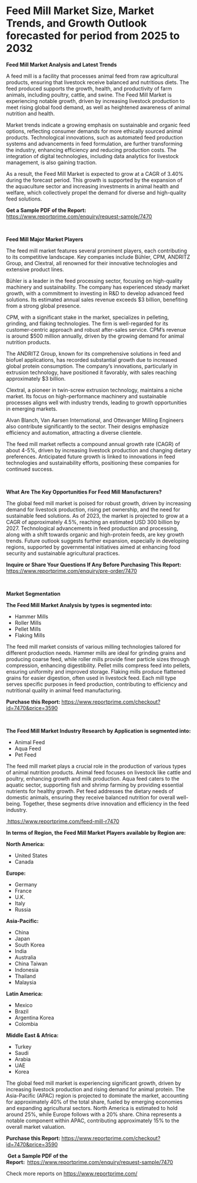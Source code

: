 <p><h1>Feed Mill Market Size, Market Trends, and Growth Outlook forecasted for period from 2025 to 2032</h1></p><p><strong>Feed Mill Market Analysis and Latest Trends</strong></p>
<p><p>A feed mill is a facility that processes animal feed from raw agricultural products, ensuring that livestock receive balanced and nutritious diets. The feed produced supports the growth, health, and productivity of farm animals, including poultry, cattle, and swine. The Feed Mill Market is experiencing notable growth, driven by increasing livestock production to meet rising global food demand, as well as heightened awareness of animal nutrition and health.</p><p>Market trends indicate a growing emphasis on sustainable and organic feed options, reflecting consumer demands for more ethically sourced animal products. Technological innovations, such as automated feed production systems and advancements in feed formulation, are further transforming the industry, enhancing efficiency and reducing production costs. The integration of digital technologies, including data analytics for livestock management, is also gaining traction.</p><p>As a result, the Feed Mill Market is expected to grow at a CAGR of 3.40% during the forecast period. This growth is supported by the expansion of the aquaculture sector and increasing investments in animal health and welfare, which collectively propel the demand for diverse and high-quality feed solutions.</p></p>
<p><strong>Get a Sample PDF of the Report:&nbsp;</strong> <a href="https://www.reportprime.com/enquiry/request-sample/7470?utm_campaign=3553&utm_medium=2&utm_source=Github&utm_content=ia&utm_term=19032025&utm_id=feed-mill">https://www.reportprime.com/enquiry/request-sample/7470</a></p>
<p>&nbsp;</p>
<p><strong>Feed Mill Major Market Players</strong></p>
<p><p>The feed mill market features several prominent players, each contributing to its competitive landscape. Key companies include Bühler, CPM, ANDRITZ Group, and Clextral, all renowned for their innovative technologies and extensive product lines.</p><p>Bühler is a leader in the feed processing sector, focusing on high-quality machinery and sustainability. The company has experienced steady market growth, with a commitment to investing in R&D to develop advanced feed solutions. Its estimated annual sales revenue exceeds $3 billion, benefiting from a strong global presence.</p><p>CPM, with a significant stake in the market, specializes in pelleting, grinding, and flaking technologies. The firm is well-regarded for its customer-centric approach and robust after-sales service. CPM’s revenue is around $500 million annually, driven by the growing demand for animal nutrition products.</p><p>The ANDRITZ Group, known for its comprehensive solutions in feed and biofuel applications, has recorded substantial growth due to increased global protein consumption. The company’s innovations, particularly in extrusion technology, have positioned it favorably, with sales reaching approximately $3 billion.</p><p>Clextral, a pioneer in twin-screw extrusion technology, maintains a niche market. Its focus on high-performance machinery and sustainable processes aligns well with industry trends, leading to growth opportunities in emerging markets.</p><p>Alvan Blanch, Van Aarsen International, and Ottevanger Milling Engineers also contribute significantly to the sector. Their designs emphasize efficiency and automation, attracting a diverse clientele.</p><p>The feed mill market reflects a compound annual growth rate (CAGR) of about 4-5%, driven by increasing livestock production and changing dietary preferences. Anticipated future growth is linked to innovations in feed technologies and sustainability efforts, positioning these companies for continued success.</p></p>
<p>&nbsp;</p>
<p><strong>What Are The Key Opportunities For Feed Mill Manufacturers?</strong></p>
<p><p>The global feed mill market is poised for robust growth, driven by increasing demand for livestock production, rising pet ownership, and the need for sustainable feed solutions. As of 2023, the market is projected to grow at a CAGR of approximately 4.5%, reaching an estimated USD 300 billion by 2027. Technological advancements in feed production and processing, along with a shift towards organic and high-protein feeds, are key growth trends. Future outlook suggests further expansion, especially in developing regions, supported by governmental initiatives aimed at enhancing food security and sustainable agricultural practices.</p></p>
<p><strong>Inquire or Share Your Questions If Any Before Purchasing This Report:</strong> <a href="https://www.reportprime.com/enquiry/pre-order/7470?utm_campaign=3553&utm_medium=2&utm_source=Github&utm_content=ia&utm_term=19032025&utm_id=feed-mill">https://www.reportprime.com/enquiry/pre-order/7470</a></p>
<p>&nbsp;</p>
<p><strong>Market Segmentation</strong></p>
<p><strong>The Feed Mill Market Analysis by types is segmented into:</strong></p>
<p><ul><li>Hammer Mills</li><li>Roller Mills</li><li>Pellet Mills</li><li>Flaking Mills</li></ul></p>
<p><p>The feed mill market consists of various milling technologies tailored for different production needs. Hammer mills are ideal for grinding grains and producing coarse feed, while roller mills provide finer particle sizes through compression, enhancing digestibility. Pellet mills compress feed into pellets, ensuring uniformity and improved storage. Flaking mills produce flattened grains for easier digestion, often used in livestock feed. Each mill type serves specific purposes in feed production, contributing to efficiency and nutritional quality in animal feed manufacturing.</p></p>
<p><strong>Purchase this Report:&nbsp;</strong><a href="https://www.reportprime.com/checkout?id=7470&price=3590&utm_campaign=3553&utm_medium=2&utm_source=Github&utm_content=ia&utm_term=19032025&utm_id=feed-mill">https://www.reportprime.com/checkout?id=7470&price=3590</a></p>
<p>&nbsp;</p>
<p><strong>The Feed Mill Market Industry Research by Application is segmented into:</strong></p>
<p><ul><li>Animal Feed</li><li>Aqua Feed</li><li>Pet Feed</li></ul></p>
<p><p>The feed mill market plays a crucial role in the production of various types of animal nutrition products. Animal feed focuses on livestock like cattle and poultry, enhancing growth and milk production. Aqua feed caters to the aquatic sector, supporting fish and shrimp farming by providing essential nutrients for healthy growth. Pet feed addresses the dietary needs of domestic animals, ensuring they receive balanced nutrition for overall well-being. Together, these segments drive innovation and efficiency in the feed industry.</p></p>
<p><a href="https://www.reportprime.com/feed-mill-r7470?utm_campaign=3553&utm_medium=2&utm_source=Github&utm_content=ia&utm_term=19032025&utm_id=feed-mill">&nbsp;https://www.reportprime.com/feed-mill-r7470</a></p>
<p><strong>In terms of Region, the Feed Mill Market Players available by Region are:</strong></p>
<p>
    <p> <strong> North America: </strong>
        <ul>
            <li>United States</li>
            <li>Canada</li>
        </ul>
        </p> 
    <p> <strong> Europe: </strong>
        <ul>
            <li>Germany</li>
            <li>France</li>
            <li>U.K.</li>
            <li>Italy</li>
            <li>Russia</li>
        </ul>
        </p> 
    <p> <strong> Asia-Pacific: </strong>
        <ul>
            <li>China</li>
            <li>Japan</li>
            <li>South Korea</li>
            <li>India</li>
            <li>Australia</li>
            <li>China Taiwan</li>
            <li>Indonesia</li>
            <li>Thailand</li>
            <li>Malaysia</li>
        </ul>
        </p> 
    <p> <strong> Latin America: </strong>
        <ul>
            <li>Mexico</li>
            <li>Brazil</li>
            <li>Argentina Korea</li>
            <li>Colombia</li>
        </ul>
        </p> 
    <p> <strong> Middle East & Africa: </strong>
        <ul>
            <li>Turkey</li>
            <li>Saudi</li>
            <li>Arabia</li>
            <li>UAE</li>
            <li>Korea</li>
        </ul>
    </p>
    </p>
<p><p>The global feed mill market is experiencing significant growth, driven by increasing livestock production and rising demand for animal protein. The Asia-Pacific (APAC) region is projected to dominate the market, accounting for approximately 40% of the total share, fueled by emerging economies and expanding agricultural sectors. North America is estimated to hold around 25%, while Europe follows with a 20% share. China represents a notable component within APAC, contributing approximately 15% to the overall market valuation.</p></p>
<p><strong>Purchase this Report: </strong><a href="https://www.reportprime.com/checkout?id=7470&price=3590&utm_campaign=3553&utm_medium=2&utm_source=Github&utm_content=ia&utm_term=19032025&utm_id=feed-mill">https://www.reportprime.com/checkout?id=7470&price=3590</a></p>
<p>&nbsp;<strong>Get a Sample PDF of the Report:&nbsp;&nbsp;</strong><a href="https://www.reportprime.com/enquiry/request-sample/7470?utm_campaign=3553&utm_medium=2&utm_source=Github&utm_content=ia&utm_term=19032025&utm_id=feed-mill">https://www.reportprime.com/enquiry/request-sample/7470</a></p>
<p><strong></strong></p>
<p>Check more reports on <a href="https://www.reportprime.com/?utm_campaign=3553&utm_medium=2&utm_source=Github&utm_content=ia&utm_term=19032025&utm_id=feed-mill">https://www.reportprime.com/</a></p>